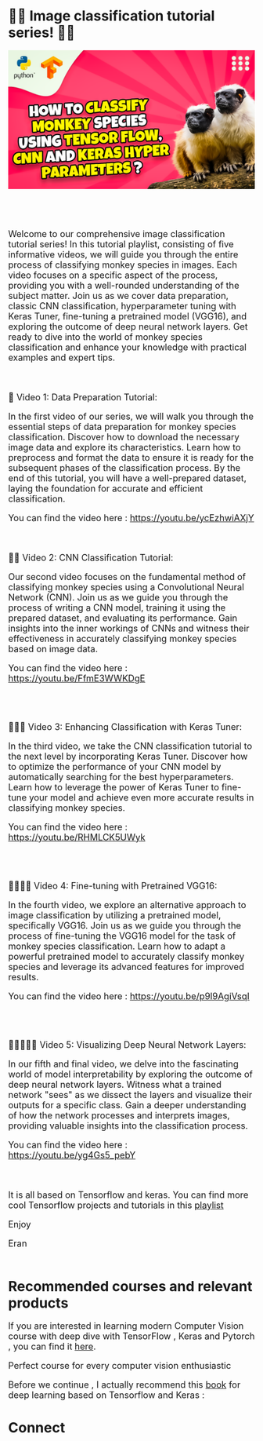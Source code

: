 # 🐒🍌 Image classification tutorial series! 🐒🍌

<p align="center">
  <img width="800" src="How to classify monkey species using Tensor flow_ CNN and Keras Hyper parameters.png" "image">
</p>

##
<br/><br/> 

<font size= "4" >
Welcome to our comprehensive image classification tutorial series! In this tutorial playlist, consisting of five informative videos, we will guide you through the entire process of classifying monkey species in images. 
Each video focuses on a specific aspect of the process, providing you with a well-rounded understanding of the subject matter. 
Join us as we cover data preparation, classic CNN classification, hyperparameter tuning with Keras Tuner, fine-tuning a pretrained model (VGG16), 
and exploring the outcome of deep neural network layers. Get ready to dive into the world of monkey species classification and enhance your knowledge with practical examples and expert tips.

<br/><br/> 
🐒 Video 1: Data Preparation Tutorial:

In the first video of our series, we will walk you through the essential steps of data preparation for monkey species classification. 
Discover how to download the necessary image data and explore its characteristics. 
Learn how to preprocess and format the data to ensure it is ready for the subsequent phases of the classification process. 
By the end of this tutorial, you will have a well-prepared dataset, laying the foundation for accurate and efficient classification.

You can find the video here : https://youtu.be/ycEzhwiAXjY

<br/><br/> 
🐒🐒 Video 2: CNN Classification Tutorial:

Our second video focuses on the fundamental method of classifying monkey species using a Convolutional Neural Network (CNN). 
Join us as we guide you through the process of writing a CNN model, training it using the prepared dataset, and evaluating its performance. 
Gain insights into the inner workings of CNNs and witness their effectiveness in accurately classifying monkey species based on image data.

You can find the video here : https://youtu.be/FfmE3WWKDgE
 
<br/><br/> 
 
🐒🐒🐒 Video 3: Enhancing Classification with Keras Tuner:

In the third video, we take the CNN classification tutorial to the next level by incorporating Keras Tuner. 
Discover how to optimize the performance of your CNN model by automatically searching for the best hyperparameters. 
Learn how to leverage the power of Keras Tuner to fine-tune your model and achieve even more accurate results in classifying monkey species.

You can find the video here : https://youtu.be/RHMLCK5UWyk

<br/><br/> 
 
🐒🐒🐒🐒 Video 4: Fine-tuning with Pretrained VGG16:

In the fourth video, we explore an alternative approach to image classification by utilizing a pretrained model, specifically VGG16. 
Join us as we guide you through the process of fine-tuning the VGG16 model for the task of monkey species classification. 
Learn how to adapt a powerful pretrained model to accurately classify monkey species and leverage its advanced features for improved results.

You can find the video here : https://youtu.be/p9l9AgiVsqI 

<br/><br/> 

🐒🐒🐒🐒🐒 Video 5: Visualizing Deep Neural Network Layers:

In our fifth and final video, we delve into the fascinating world of model interpretability by exploring the outcome of deep neural network layers.
Witness what a trained network "sees" as we dissect the layers and visualize their outputs for a specific class. 
Gain a deeper understanding of how the network processes and interprets images, providing valuable insights into the classification process.

You can find the video here : https://youtu.be/yg4Gs5_pebY

<br/><br/>
It is all based on Tensorflow and keras.
You can find more cool Tensorflow projects and tutorials in this [playlist](https://youtube.com/playlist?list=PLdkryDe59y4Ze9_12JhWu3cs-lOGYwYeD)

Enjoy

Eran
<br/><br/> 

</font>

# Recommended courses and relevant products 
<font size= "4" >

If you are interested in learning modern Computer Vision course with deep dive with TensorFlow , Keras and Pytorch , you can find it [here](http://bit.ly/3HeDy1V).

Perfect course for every computer vision enthusiastic

Before we continue , I actually recommend this [book](https://amzn.to/3STWZ2N) for deep learning based on Tensorflow and Keras : 



</font>

# Connect



</font>



